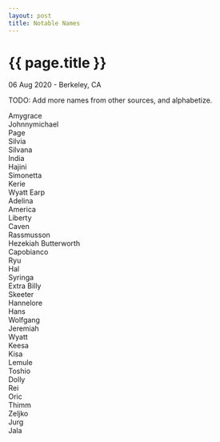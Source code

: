 ```yaml
---
layout: post
title: Notable Names
---
```


{{ page.title }}
================

<p class="meta">06 Aug 2020 - Berkeley, CA</p>

TODO: Add more names from other sources, and alphabetize.

Amygrace  
Johnnymichael  
Page  
Silvia  
Silvana  
India  
Hajini  
Simonetta  
Kerie  
Wyatt Earp  
Adelina  
America  
Liberty  
Caven  
Rassmusson  
Hezekiah Butterworth  
Capobianco  
Ryu  
Hal  
Syringa  
Extra Billy  
Skeeter  
Hannelore  
Hans  
Wolfgang  
Jeremiah  
Wyatt  
Keesa  
Kisa  
Lemule  
Toshio  
Dolly  
Rei  
Oric  
Thimm  
Zeljko  
Jurg  
Jala
